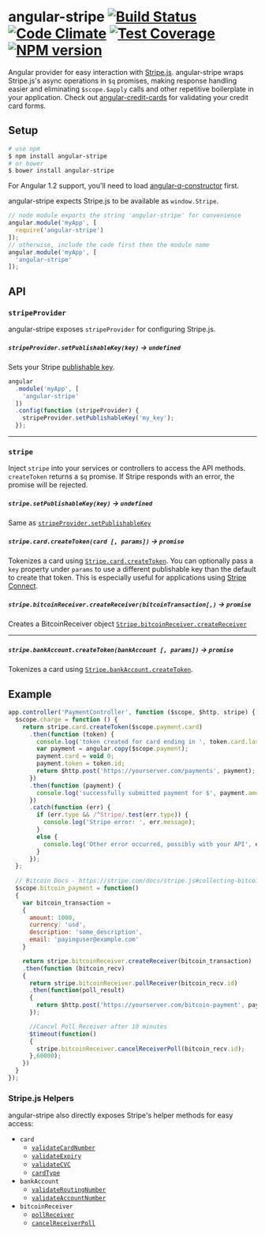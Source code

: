 angular-stripe [![Build Status](https://travis-ci.org/bendrucker/angular-stripe.svg?branch=master)](https://travis-ci.org/bendrucker/angular-stripe) [![Code Climate](https://codeclimate.com/github/bendrucker/angular-stripe/badges/gpa.svg)](https://codeclimate.com/github/bendrucker/angular-stripe) [![Test Coverage](https://codeclimate.com/github/bendrucker/angular-stripe/badges/coverage.svg)](https://codeclimate.com/github/bendrucker/angular-stripe) [![NPM version](https://badge.fury.io/js/angular-stripe.svg)](http://badge.fury.io/js/angular-stripe)
==============

Angular provider for easy interaction with [Stripe.js](https://stripe.com/docs/stripe.js). angular-stripe wraps Stripe.js's async operations in `$q` promises, making response handling easier and eliminating `$scope.$apply` calls and other repetitive boilerplate in your application. Check out [angular-credit-cards](https://github.com/bendrucker/angular-credit-cards) for validating your credit card forms.

## Setup
```bash
# use npm
$ npm install angular-stripe
# or bower
$ bower install angular-stripe
```

For Angular 1.2 support, you'll need to load [angular-q-constructor](https://github.com/bendrucker/angular-q-constructor) first. 

angular-stripe expects Stripe.js to be available as `window.Stripe`.

```js
// node module exports the string 'angular-stripe' for convenience
angular.module('myApp', [
  require('angular-stripe')
]);
// otherwise, include the code first then the module name
angular.module('myApp', [
  'angular-stripe'
]);
```

## API

### `stripeProvider`

angular-stripe exposes `stripeProvider` for configuring Stripe.js.

##### `stripeProvider.setPublishableKey(key)` -> `undefined`

Sets your Stripe [publishable key](https://stripe.com/docs/stripe.js#setting-publishable-key). 

```js
angular
  .module('myApp', [
    'angular-stripe'
  ])
  .config(function (stripeProvider) {
    stripeProvider.setPublishableKey('my_key');
  });
```

<hr>

### `stripe`

Inject `stripe` into your services or controllers to access the API methods. `createToken` returns a `$q` promise. If Stripe responds with an error, the promise will be rejected. 

##### `stripe.setPublishableKey(key)` -> `undefined`

Same as [`stripeProvider.setPublishableKey`](#stripeprovidersetpublishablekeykey---undefined)

##### `stripe.card.createToken(card [, params])` -> `promise`
 
Tokenizes a card using [`Stripe.card.createToken`](https://stripe.com/docs/stripe.js#card-createToken). You can optionally pass a `key` property under `params` to use a different publishable key than the default to create that token. This is especially useful for applications using [Stripe Connect](https://stripe.com/connect).

##### `stripe.bitcoinReceiver.createReceiver(bitcoinTransaction[,)` -> `promise`

Creates a BitcoinReceiver object [`Stripe.bitcoinReceiver.createReceiver`](https://stripe.com/docs/stripe.js#bitcoinreceiver-createreceiver)

<hr>
 
##### `stripe.bankAccount.createToken(bankAccount [, params])` -> `promise`

Tokenizes a card using [`Stripe.bankAccount.createToken`](https://stripe.com/docs/stripe.js#bank-account-createToken).

## Example

```js
app.controller('PaymentController', function ($scope, $http, stripe) {
  $scope.charge = function () {
    return stripe.card.createToken($scope.payment.card)
      .then(function (token) {
        console.log('token created for card ending in ', token.card.last4);
        var payment = angular.copy($scope.payment);
        payment.card = void 0;
        payment.token = token.id;
        return $http.post('https://yourserver.com/payments', payment);
      })
      .then(function (payment) {
        console.log('successfully submitted payment for $', payment.amount);
      })
      .catch(function (err) {
        if (err.type && /^Stripe/.test(err.type)) {
          console.log('Stripe error: ', err.message);
        }
        else {
          console.log('Other error occurred, possibly with your API', err.message);
        }
      });
  };
  
  // Bitcoin Docs - https://stripe.com/docs/stripe.js#collecting-bitcoin-payments
  $scope.bitcoin_payment = function()
  {
    var bitcoin_transaction =
    {
      amount: 1000,
      currency: 'usd',
      description: 'some_description',
      email: 'payinguser@example.com'
    }

    return stripe.bitcoinReceiver.createReceiver(bitcoin_transaction)
    .then(function (bitcoin_recv)
    {
      return stripe.bitcoinReceiver.pollReceiver(bitcoin_recv.id)
      .then(function(poll_result)
      {
        return $http.post('https://yourserver.com/bitcoin-payment', payload);
      });

      //Cancel Poll Receiver after 10 minutes
      $timeout(function()
      {
        stripe.bitcoinReceiver.cancelReceiverPoll(bitcoin_recv.id);
      },60000);
    })
  }
});
```

### Stripe.js Helpers

angular-stripe also directly exposes Stripe's helper methods for easy access:

* `card`
  * [`validateCardNumber`](https://stripe.com/docs/stripe.js#card-validateCardNumber)
  * [`validateExpiry`](https://stripe.com/docs/stripe.js#card-validateExpiry)
  * [`validateCVC`](https://stripe.com/docs/stripe.js#card-validateCVC)
  * [`cardType`](https://stripe.com/docs/stripe.js#card-cardType)
* `bankAccount`
  * [`validateRoutingNumber`](https://stripe.com/docs/stripe.js#bank-account-validateRoutingNumber)
  * [`validateAccountNumber`](https://stripe.com/docs/stripe.js#bank-account-validateAccountNumber)
* `bitcoinReceiver`
  * [`pollReceiver`](https://stripe.com/docs/stripe.js#bitcoinreceiver-pollreceiver)
  * [`cancelReceiverPoll`](https://stripe.com/docs/stripe.js#bitcoinreceiver-cancelreceiverpoll)

